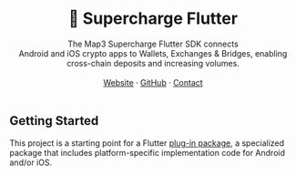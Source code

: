 <h1 align='center'>💸 Supercharge Flutter</h1>

<div align='center'>The Map3 Supercharge Flutter SDK connects<br/>Android and iOS crypto apps to Wallets, Exchanges & Bridges,
enabling<br/>cross-chain deposits and increasing volumes.</div>
<br/>
<div align="center">
<a href="https://map3.xyz/supercharge">Website</a> 
<span> · </span>
<a href="https://github.com/map3xyz/supercharge_flutter">GitHub</a> 
<span> · </span>
<a href="https://cal.com/amadeo-map3/discovery">Contact</a>
</div>
<br/>

## Getting Started

This project is a starting point for a Flutter
[plug-in package](https://flutter.dev/developing-packages/),
a specialized package that includes platform-specific implementation code for
Android and/or iOS.

